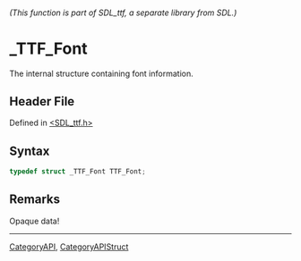 ###### (This function is part of SDL_ttf, a separate library from SDL.)
# _TTF_Font

The internal structure containing font information.

## Header File

Defined in [<SDL_ttf.h>](https://github.com/libsdl-org/SDL_ttf/blob/SDL2/include/SDL_ttf.h)

## Syntax

```c
typedef struct _TTF_Font TTF_Font;
```

## Remarks

Opaque data!

----
[CategoryAPI](CategoryAPI), [CategoryAPIStruct](CategoryAPIStruct)

